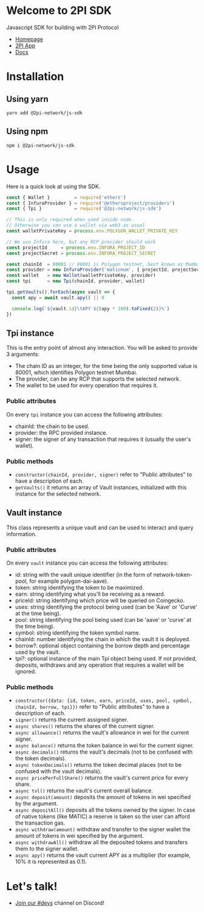 # Welcome to 2PI SDK

Javascript SDK for building with 2PI Protocol

* [Homepage](https://2pi.network)
* [2PI App](https://app.2pi.network/)
* [Docs](https://docs.2pi.network)

# Installation

## Using yarn

```console
yarn add @2pi-network/js-sdk
```

## Using npm

```console
npm i @2pi-network/js-sdk
```

# Usage

Here is a quick look at using the SDK.

```js
const { Wallet }         = require('ethers')
const { InfuraProvider } = require('@ethersproject/providers')
const { Tpi }            = require('@2pi-network/js-sdk')

// This is only required when used inside node.
// Otherwise you can use a wallet via web3 as usual
const walletPrivateKey = process.env.POLYGON_WALLET_PRIVATE_KEY

// We use Infura here, but any RCP provider should work
const projectId     = process.env.INFURA_PROJECT_ID
const projectSecret = process.env.INFURA_PROJECT_SECRET

const chainId  = 80001 // 80001 is Polygon testnet, best known as Mumbai
const provider = new InfuraProvider('maticmum', { projectId, projectSecret })
const wallet   = new Wallet(walletPrivateKey, provider)
const tpi      = new Tpi(chainId, provider, wallet)

tpi.getVaults().forEach(async vault => {
  const apy = await vault.apy() || 0

  console.log(`${vault.id}\tAPY ${(apy * 100).toFixed(2)}%`)
})
```


## Tpi instance

This is the entry point of almost any interaction. You will be asked to provide 3 arguments:

* The chain ID as an integer, for the time being the only supported value is 80001, which identifies Polygon testnet Mumbai.
* The provider, can be any RCP that supports the selected network.
* The wallet to be used for every operation that requires it.

### Public attributes

On every `tpi` instance you can access the following attributes:

* chainId: the chain to be used.
* provider: the RPC provided instance.
* signer: the signer of any transaction that requires it (usually the user's wallet).

### Public methods

* `constructor(chainId, provider, signer)` refer to "Public attributes" to have a description of each.
* `getVaults()` it returns an array of Vault instances, initialized with this instance for the selected network.


## Vault instance

This class represents a unique vault and can be used to interact and query information.

### Public attributes

On every `vault` instance you can access the following attributes:

* id: string with the vault unique identifier (in the form of network-token-pool, for example polygon-dai-aave).
* token: string identifying the token to be maximized.
* earn: string identifying what you'll be receiving as a reward.
* priceId: string identifying which price will be queried on Coingecko.
* uses: string identifying the protocol being used (can be 'Aave' or 'Curve' at the time being).
* pool: string identifying the pool being used (can be 'aave' or 'curve' at the time being).
* symbol: string identifying the token symbol name.
* chainId: number identifying the chain in which the vault it is deployed.
* borrow?: optional object containing the borrow depth and percentage used by the vault.
* tpi?: optional instance of the main Tpi object being used. If not provided, deposits, withdraws and any operation that requires a wallet will be ignored.

### Public methods

* `constructor({data: {id, token, earn, priceId, uses, pool, symbol, chainId, borrow, tpi}})` refer to "Public attributes" to have a description of each.
* `signer()` returns the current assigned signer.
* `async shares()` returns the shares of the current signer.
* `async allowance()` returns the vault's allowance in wei for the current signer.
* `async balance()` returns the token balance in wei for the current signer.
* `async decimals()` returns the vault's decimals (not to be confused with the token decimals).
* `async tokenDecimals()` returns the token decimal places (not to be confused with the vault decimals).
* `async pricePerFullShare()` returns the vault's current price for every share.
* `async tvl()` returns the vault's current overall balance.
* `async deposit(amount)` deposits the amount of tokens in wei specified by the argument.
* `async depositAll()` deposits all the tokens owned by the signer. In case of native tokens (like MATIC) a reserve is taken so the user can afford the transaction gas.
* `async withdraw(amount)` withdraw and transfer to the signer wallet the amount of tokens in wei specified by the argument.
* `async withdrawAll()` withdraw all the deposited tokens and transfers them to the signer wallet.
* `async apy()` returns the vault current APY as a multiplier (for example, 10% it is represented as 0.1).

# Let's talk!

* [Join our #devs](https://discord.gg/fyc42N2d) channel on Discord!
